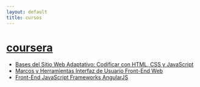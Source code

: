 ```yaml
---
layout: default
title: cursos
---
```

# [coursera](https://www.coursera.org/)
* [Bases del Sitio Web Adaptativo: Codificar con HTML, CSS y JavaScript](courseraHTML_CSS_JavaScript.html)
* [Marcos y Herramientas Interfaz de Usuario Front-End Web](marcosHerramientasInterfazUsuarioFrontEndWeb.html)
* [Front-End JavaScript Frameworks AngularJS](frontEndJavaScriptFrameworksAngularJS.html)
